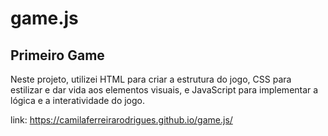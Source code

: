 # game.js

## Primeiro Game 

Neste projeto, utilizei HTML para criar a estrutura do jogo, CSS para estilizar e dar vida aos elementos visuais,
e JavaScript para implementar a lógica e a interatividade do jogo.

link: https://camilaferreirarodrigues.github.io/game.js/
